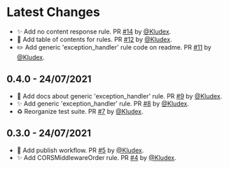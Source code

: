 # Latest Changes
* ✨ Add no content response rule. PR [#14](https://github.com/Kludex/flake8-fastapi/pull/14) by [@Kludex](https://github.com/Kludex).
* 📝 Add table of contents for rules. PR [#12](https://github.com/Kludex/flake8-fastapi/pull/12) by [@Kludex](https://github.com/Kludex).
* ✏️ Add generic 'exception_handler' rule code on readme. PR [#11](https://github.com/Kludex/flake8-fastapi/pull/11) by [@Kludex](https://github.com/Kludex).

## 0.4.0 - 24/07/2021

* 📝 Add docs about generic 'exception_handler' rule. PR [#9](https://github.com/Kludex/flake8-fastapi/pull/9) by [@Kludex](https://github.com/Kludex).
* ✨ Add generic 'exception_handler' rule. PR [#8](https://github.com/Kludex/flake8-fastapi/pull/8) by [@Kludex](https://github.com/Kludex).
* ♻️ Reorganize test suite. PR [#7](https://github.com/Kludex/flake8-fastapi/pull/7) by [@Kludex](https://github.com/Kludex).

## 0.3.0 - 24/07/2021

* 👷 Add publish workflow. PR [#5](https://github.com/Kludex/flake8-fastapi/pull/5) by [@Kludex](https://github.com/Kludex).
* ✨ Add CORSMiddlewareOrder rule. PR [#4](https://github.com/Kludex/flake8-fastapi/pull/4) by [@Kludex](https://github.com/Kludex).
